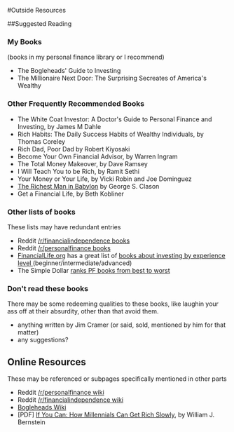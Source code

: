 
#Outside Resources

##Suggested Reading
### My Books
(books in my personal finance library or I recommend)
* The Bogleheads' Guide to Investing
* The Millionaire Next Door: The Surprising Secreates of America's Wealthy

### Other Frequently Recommended Books
* The White Coat Investor: A Doctor's Guide to Personal Finance and Investing, by James M Dahle
* Rich Habits: The Daily Success Habits of Wealthy Individuals, by Thomas Coreley
* Rich Dad, Poor Dad by Robert Kiyosaki
* Become Your Own Financial Advisor, by Warren Ingram
* The Total Money Makeover, by Dave Ramsey
* I Will Teach You to be Rich, by Ramit Sethi
* Your Money or Your Life, by Vicki Robin and Joe Dominguez
* [The Richest Man in Babylon](https://en.wikipedia.org/wiki/The_Richest_Man_in_Babylon_(book)) by George S. Clason
* Get a Financial Life, by Beth Kobliner

### Other lists of books
These lists may have redundant entries  
* Reddit [/r/financialindependence books](https://www.reddit.com/r/financialindependence/wiki/books)  
* Reddit [/r/personalfinance books](https://www.reddit.com/r/personalfinance/wiki/readinglist)
* [FinancialLife.org](http://financiallife.org) has a great list of [books about investing by experience level ](http://financinglife.org/your-money-matters-learning-center/books-about-investing/) (beginner/intermediate/advanced)
* The Simple Dollar [ranks PF books from best to worst](http://www.thesimpledollar.com/26-personal-finance-books-ranked-from-best-to-worst/)  
 
### Don't read these books
There may be some redeeming qualities to these books, like laughin your ass off at their absurdity, other than that avoid them.
* anything written by Jim Cramer (or said, sold, mentioned by him for that matter)
* any suggestions?

## Online Resources
These may be referenced or subpages specifically mentioned in other parts
* Reddit [/r/personalfinance wiki](https://www.reddit.com/r/personalfinance/wiki/index)  
* Reddit [/r/financialindependence wiki](https://www.reddit.com/r/financialindependence/wiki/faq)  
* [Bogleheads Wiki](https://www.bogleheads.org/wiki/Main_Page)
* [PDF] [If You Can: How Millennials Can Get Rich Slowly](http://www.etf.com/docs/IfYouCan.pdf), by William J. Bernstein
